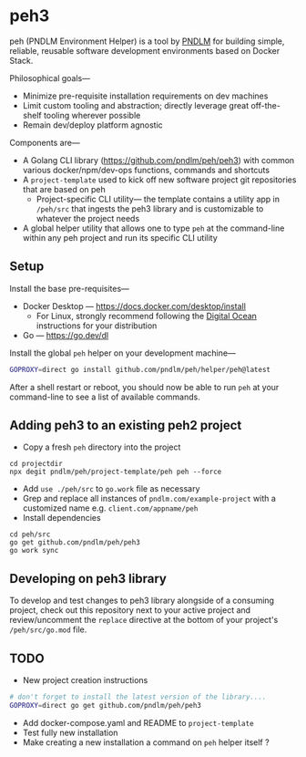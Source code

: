 # peh3

peh (PNDLM Environment Helper) is a tool by [PNDLM](https://pndlm.com) for building simple, reliable, reusable software development environments based on Docker Stack.

Philosophical goals—
* Minimize pre-requisite installation requirements on dev machines
* Limit custom tooling and abstraction; directly leverage great off-the-shelf tooling wherever possible
* Remain dev/deploy platform agnostic

Components are—
* A Golang CLI library (https://github.com/pndlm/peh/peh3) with common various docker/npm/dev-ops functions, commands and shortcuts
* A `project-template` used to kick off new software project git repositories that are based on peh
	* Project-specific CLI utility— the template contains a utility app in `/peh/src` that ingests the peh3 library and is customizable to whatever the project needs
* A global helper utility that allows one to type `peh` at the command-line within any peh project and run its specific CLI utility

## Setup

Install the base pre-requisites—
* Docker Desktop — https://docs.docker.com/desktop/install
	* For Linux, strongly recommend following the [Digital Ocean](https://www.digitalocean.com/community/tutorials/how-to-install-and-use-docker-on-ubuntu-22-04) instructions for your distribution
* Go — https://go.dev/dl

Install the global `peh` helper on your development machine—

```bash
GOPROXY=direct go install github.com/pndlm/peh/helper/peh@latest
```

After a shell restart or reboot, you should now be able to run `peh` at your command-line to see a list of available commands.

## Adding peh3 to an existing peh2 project

* Copy a fresh `peh` directory into the project
```
cd projectdir
npx degit pndlm/peh/project-template/peh peh --force
```
* Add `use ./peh/src` to `go.work` file as necessary
* Grep and replace all instances of `pndlm.com/example-project` with a customized name e.g. `client.com/appname/peh`
* Install dependencies
```
cd peh/src
go get github.com/pndlm/peh/peh3
go work sync
```

## Developing on peh3 library

To develop and test changes to peh3 library alongside of a consuming project, check out this repository next to your active project and review/uncomment the `replace` directive at the bottom of your project's `/peh/src/go.mod` file.

## TODO

* New project creation instructions
```bash
# don't forget to install the latest version of the library....
GOPROXY=direct go get github.com/pndlm/peh/peh3
```
* Add docker-compose.yaml and README to `project-template`
* Test fully new installation
* Make creating a new installation a command on `peh` helper itself ?
